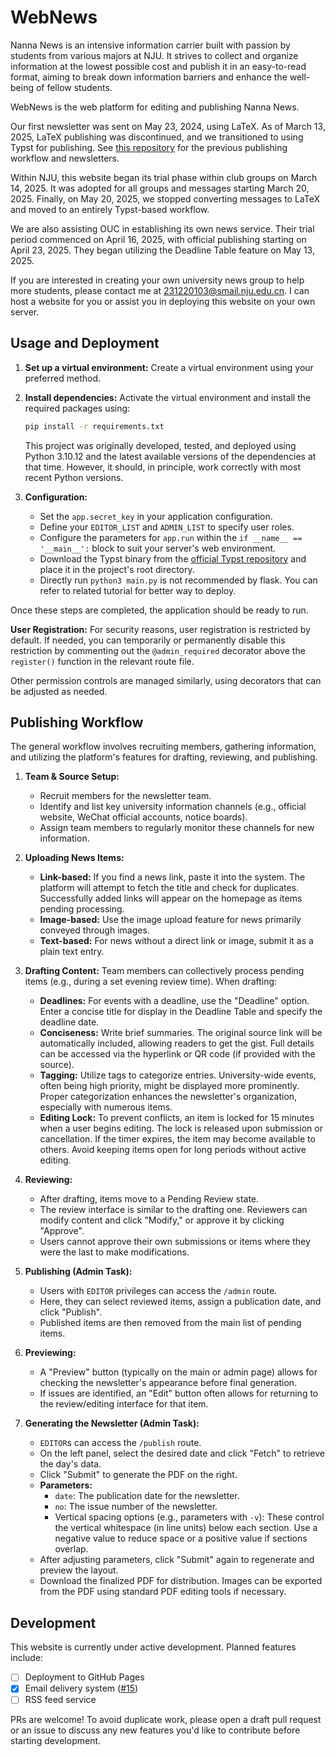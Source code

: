 # WebNews

Nanna News is an intensive information carrier built with passion by students from various majors at NJU. It strives to collect and organize information at the lowest possible cost and publish it in an easy-to-read format, aiming to break down information barriers and enhance the well-being of fellow students.

WebNews is the web platform for editing and publishing Nanna News.

Our first newsletter was sent on May 23, 2024, using LaTeX. As of March 13, 2025, LaTeX publishing was discontinued, and we transitioned to using Typst for publishing. See [this repository](https://github.com/nik-nul/Nanna_News---LTS) for the previous publishing workflow and newsletters.

Within NJU, this website began its trial phase within club groups on March 14, 2025. It was adopted for all groups and messages starting March 20, 2025. Finally, on May 20, 2025, we stopped converting messages to LaTeX and moved to an entirely Typst-based workflow.

We are also assisting OUC in establishing its own news service. Their trial period commenced on April 16, 2025, with official publishing starting on April 23, 2025. They began utilizing the Deadline Table feature on May 13, 2025.

If you are interested in creating your own university news group to help more students, please contact me at [231220103@smail.nju.edu.cn](mailto:231220103@smail.nju.edu.cn). I can host a website for you or assist you in deploying this website on your own server.

## Usage and Deployment

1.  **Set up a virtual environment:** Create a virtual environment using your preferred method.
2.  **Install dependencies:** Activate the virtual environment and install the required packages using:
    ```bash
    pip install -r requirements.txt
    ```
    This project was originally developed, tested, and deployed using Python 3.10.12 and the latest available versions of the dependencies at that time. However, it should, in principle, work correctly with most recent Python versions.

3.  **Configuration:**
    * Set the `app.secret_key` in your application configuration.
    * Define your `EDITOR_LIST` and `ADMIN_LIST` to specify user roles.
    * Configure the parameters for `app.run` within the `if __name__ == '__main__':` block to suit your server's web environment.
    * Download the Typst binary from the [official Typst repository](https://github.com/typst/typst) and place it in the project's root directory.
    * Directly run `python3 main.py` is not recommended by flask. You can refer to related tutorial for better way to deploy.

Once these steps are completed, the application should be ready to run.

**User Registration:**
For security reasons, user registration is restricted by default. If needed, you can temporarily or permanently disable this restriction by commenting out the `@admin_required` decorator above the `register()` function in the relevant route file.

Other permission controls are managed similarly, using decorators that can be adjusted as needed.

## Publishing Workflow

The general workflow involves recruiting members, gathering information, and utilizing the platform's features for drafting, reviewing, and publishing.

1.  **Team & Source Setup:**
    * Recruit members for the newsletter team.
    * Identify and list key university information channels (e.g., official website, WeChat official accounts, notice boards).
    * Assign team members to regularly monitor these channels for new information.

2.  **Uploading News Items:**
    * **Link-based:** If you find a news link, paste it into the system. The platform will attempt to fetch the title and check for duplicates. Successfully added links will appear on the homepage as items pending processing.
    * **Image-based:** Use the image upload feature for news primarily conveyed through images.
    * **Text-based:** For news without a direct link or image, submit it as a plain text entry.

3.  **Drafting Content:**
    Team members can collectively process pending items (e.g., during a set evening review time). When drafting:
    * **Deadlines:** For events with a deadline, use the "Deadline" option. Enter a concise title for display in the Deadline Table and specify the deadline date.
    * **Conciseness:** Write brief summaries. The original source link will be automatically included, allowing readers to get the gist. Full details can be accessed via the hyperlink or QR code (if provided with the source).
    * **Tagging:** Utilize tags to categorize entries. University-wide events, often being high priority, might be displayed more prominently. Proper categorization enhances the newsletter's organization, especially with numerous items.
    * **Editing Lock:** To prevent conflicts, an item is locked for 15 minutes when a user begins editing. The lock is released upon submission or cancellation. If the timer expires, the item may become available to others. Avoid keeping items open for long periods without active editing.

4.  **Reviewing:**
    * After drafting, items move to a Pending Review state.
    * The review interface is similar to the drafting one. Reviewers can modify content and click "Modify," or approve it by clicking "Approve".
    * Users cannot approve their own submissions or items where they were the last to make modifications.

5.  **Publishing (Admin Task):**
    * Users with `EDITOR` privileges can access the `/admin` route.
    * Here, they can select reviewed items, assign a publication date, and click "Publish".
    * Published items are then removed from the main list of pending items.

6.  **Previewing:**
    * A "Preview" button (typically on the main or admin page) allows for checking the newsletter's appearance before final generation.
    * If issues are identified, an "Edit" button often allows for returning to the review/editing interface for that item.

7.  **Generating the Newsletter (Admin Task):**
    * `EDITOR`s can access the `/publish` route.
    * On the left panel, select the desired date and click "Fetch" to retrieve the day's data.
    * Click "Submit" to generate the PDF on the right.
    * **Parameters:**
        * `date`: The publication date for the newsletter.
        * `no`: The issue number of the newsletter.
        * Vertical spacing options (e.g., parameters with `-v`): These control the vertical whitespace (in line units) below each section. Use a negative value to reduce space or a positive value if sections overlap.
    * After adjusting parameters, click "Submit" again to regenerate and preview the layout.
    * Download the finalized PDF for distribution. Images can be exported from the PDF using standard PDF editing tools if necessary.

## Development

This website is currently under active development. Planned features include:

-   [ ] Deployment to GitHub Pages
-   [x]  Email delivery system ([#15](https://github.com/nik-nul/WebNews/pull/15))
-   [ ] RSS feed service

PRs are welcome! To avoid duplicate work, please open a draft pull request or an issue to discuss any new features you'd like to contribute before starting development.
